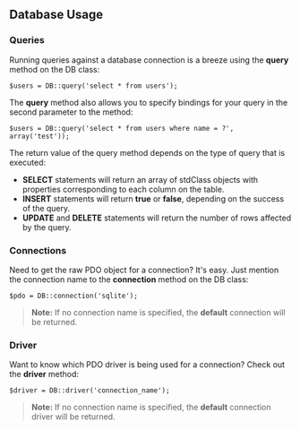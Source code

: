 ## Database Usage

### Queries

Running queries against a database connection is a breeze using the **query** method on the DB class:

	$users = DB::query('select * from users');

The **query** method also allows you to specify bindings for your query in the second parameter to the method:

	$users = DB::query('select * from users where name = ?', array('test'));

The return value of the query method depends on the type of query that is executed:

- **SELECT** statements will return an array of stdClass objects with properties corresponding to each column on the table.
- **INSERT** statements will return **true** or **false**, depending on the success of the query.
-  **UPDATE** and **DELETE** statements will return the number of rows affected by the query.

### Connections

Need to get the raw PDO object for a connection? It's easy. Just mention the connection name to the **connection** method on the DB class:

	$pdo = DB::connection('sqlite');

> **Note:** If no connection name is specified, the **default** connection will be returned.

### Driver

Want to know which PDO driver is being used for a connection? Check out the **driver** method:

	$driver = DB::driver('connection_name');

> **Note:** If no connection name is specified, the **default** connection driver will be returned.